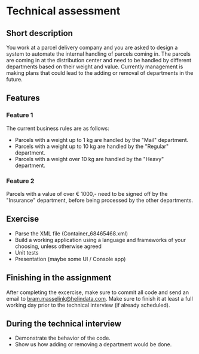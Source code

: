 # Technical assessment

## Short description
You work at a parcel delivery company and you are asked to design a system to automate the internal handling of parcels coming in. 
The parcels are coming in at the distribution center and need to be handled by different departments based on their weight and value.
Currently management is making plans that could lead to the adding or removal of departments in the future.

## Features

### Feature 1
The current business rules are as follows:
- Parcels with a weight up to 1 kg are handled by the "Mail" department.
- Parcels with a weight up to 10 kg are handled by the "Regular" department.
- Parcels with a weight over 10 kg are handled by the "Heavy" department.

### Feature 2
Parcels with a value of over € 1000,- need to be signed off by the "Insurance" department, before being processed by the other departments.

## Exercise
- Parse the XML file (Container_68465468.xml)
- Build a working application using a language and frameworks of your choosing, unless otherwise agreed
- Unit tests
- Presentation (maybe some UI / Console app)

## Finishing in the assignment
After completing the excercise, make sure to commit all code and send an email to bram.masselink@helindata.com. Make sure to finish it at least a full working day prior to the technical interview (if already scheduled). 

## During the technical interview
- Demonstrate the behavior of the code.
- Show us how adding or removing a department would be done.
